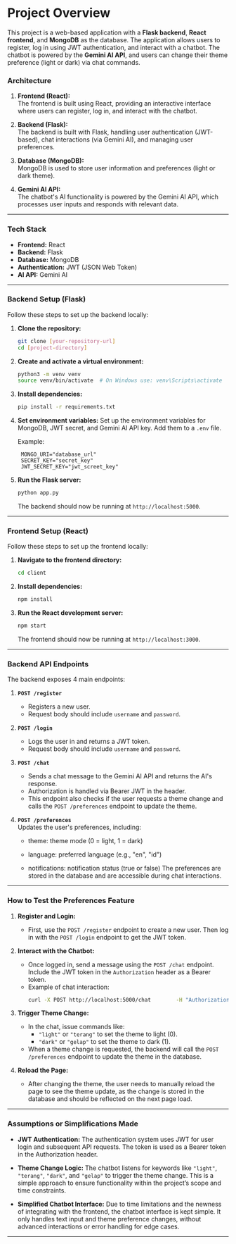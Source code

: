 
# Project Overview

This project is a web-based application with a **Flask backend**, **React frontend**, and **MongoDB** as the database. The application allows users to register, log in using JWT authentication, and interact with a chatbot. The chatbot is powered by the **Gemini AI API**, and users can change their theme preference (light or dark) via chat commands.

### **Architecture**

1. **Frontend (React):**  
   The frontend is built using React, providing an interactive interface where users can register, log in, and interact with the chatbot.

2. **Backend (Flask):**  
   The backend is built with Flask, handling user authentication (JWT-based), chat interactions (via Gemini AI), and managing user preferences.

3. **Database (MongoDB):**  
   MongoDB is used to store user information and preferences (light or dark theme).

4. **Gemini AI API:**  
   The chatbot's AI functionality is powered by the Gemini AI API, which processes user inputs and responds with relevant data.

---

### **Tech Stack**
- **Frontend:** React
- **Backend:** Flask
- **Database:** MongoDB
- **Authentication:** JWT (JSON Web Token)
- **AI API:** Gemini AI

---

### **Backend Setup (Flask)**

Follow these steps to set up the backend locally:

1. **Clone the repository:**
   ```bash
   git clone [your-repository-url]
   cd [project-directory]
   ```

2. **Create and activate a virtual environment:**
   ```bash
   python3 -m venv venv
   source venv/bin/activate  # On Windows use: venv\Scripts\activate
   ```

3. **Install dependencies:**
   ```bash
   pip install -r requirements.txt
   ```

4. **Set environment variables:**
   Set up the environment variables for MongoDB, JWT secret, and Gemini AI API key. Add them to a `.env` file.

   Example:
   ```
    MONGO_URI="database_url"
    SECRET_KEY="secret_key"
    JWT_SECRET_KEY="jwt_screet_key"
   ```

5. **Run the Flask server:**
   ```bash
   python app.py
   ```

   The backend should now be running at `http://localhost:5000`.

---

### **Frontend Setup (React)**

Follow these steps to set up the frontend locally:

1. **Navigate to the frontend directory:**
   ```bash
   cd client
   ```

2. **Install dependencies:**
   ```bash
   npm install
   ```

3. **Run the React development server:**
   ```bash
   npm start
   ```

   The frontend should now be running at `http://localhost:3000`.

---

### **Backend API Endpoints**

The backend exposes 4 main endpoints:

1. **`POST /register`**  
   - Registers a new user.
   - Request body should include `username` and `password`.

2. **`POST /login`**  
   - Logs the user in and returns a JWT token.
   - Request body should include `username` and `password`.

3. **`POST /chat`**  
   - Sends a chat message to the Gemini AI API and returns the AI's response.
   - Authorization is handled via Bearer JWT in the header.
   - This endpoint also checks if the user requests a theme change and calls the `POST /preferences` endpoint to update the theme.

4. **`POST /preferences`**  
   Updates the user's preferences, including:

   - theme: theme mode (0 = light, 1 = dark)

   - language: preferred language (e.g., "en", "id")

   - notifications: notification status (true or false)
   The preferences are stored in the database and are accessible during chat interactions.
---

### **How to Test the Preferences Feature**

1. **Register and Login:**
   - First, use the `POST /register` endpoint to create a new user. Then log in with the `POST /login` endpoint to get the JWT token.

2. **Interact with the Chatbot:**
   - Once logged in, send a message using the `POST /chat` endpoint. Include the JWT token in the `Authorization` header as a Bearer token.
   - Example of chat interaction:
     ```bash
     curl -X POST http://localhost:5000/chat        -H "Authorization: Bearer YOUR_JWT_TOKEN"        -d '{"message": "What is the weather like?"}'
     ```

3. **Trigger Theme Change:**
   - In the chat, issue commands like:
     - `"light"` or `"terang"` to set the theme to light (0).
     - `"dark"` or `"gelap"` to set the theme to dark (1).
   - When a theme change is requested, the backend will call the `POST /preferences` endpoint to update the theme in the database.

4. **Reload the Page:**
   - After changing the theme, the user needs to manually reload the page to see the theme update, as the change is stored in the database and should be reflected on the next page load.

---

### **Assumptions or Simplifications Made**

- **JWT Authentication:** The authentication system uses JWT for user login and subsequent API requests. The token is used as a Bearer token in the Authorization header.
  
- **Theme Change Logic:** The chatbot listens for keywords like `"light"`, `"terang"`, `"dark"`, and `"gelap"` to trigger the theme change. This is a simple approach to ensure functionality within the project’s scope and time constraints.

- **Simplified Chatbot Interface:** Due to time limitations and the newness of integrating with the frontend, the chatbot interface is kept simple. It only handles text input and theme preference changes, without advanced interactions or error handling for edge cases.

---